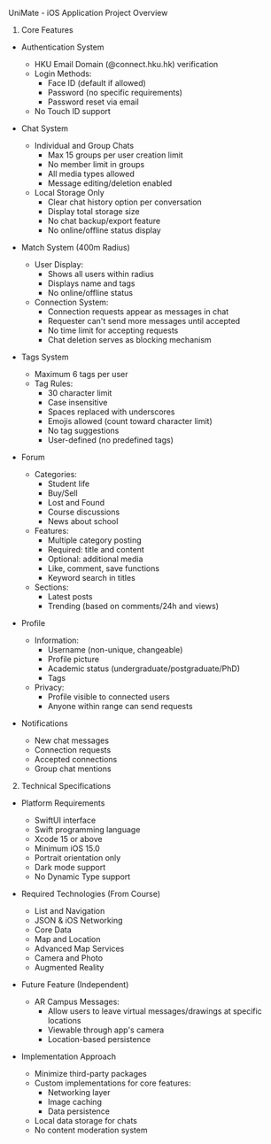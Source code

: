 UniMate - iOS Application Project Overview
1. Core Features
- Authentication System
  - HKU Email Domain (@connect.hku.hk) verification
  - Login Methods:
    - Face ID (default if allowed)
    - Password (no specific requirements)
    - Password reset via email
  - No Touch ID support

- Chat System
  - Individual and Group Chats
    - Max 15 groups per user creation limit
    - No member limit in groups
    - All media types allowed
    - Message editing/deletion enabled
  - Local Storage Only
    - Clear chat history option per conversation
    - Display total storage size
    - No chat backup/export feature
    - No online/offline status display
    
- Match System (400m Radius)
  - User Display:
    - Shows all users within radius
    - Displays name and tags
    - No online/offline status
  - Connection System:
    - Connection requests appear as messages in chat
    - Requester can't send more messages until accepted
    - No time limit for accepting requests
    - Chat deletion serves as blocking mechanism
    
- Tags System
  - Maximum 6 tags per user
  - Tag Rules:
    - 30 character limit
    - Case insensitive
    - Spaces replaced with underscores
    - Emojis allowed (count toward character limit)
    - No tag suggestions
    - User-defined (no predefined tags)
    
- Forum
  - Categories:
    - Student life
    - Buy/Sell
    - Lost and Found
    - Course discussions
    - News about school
  - Features:
    - Multiple category posting
    - Required: title and content
    - Optional: additional media
    - Like, comment, save functions
    - Keyword search in titles
  - Sections:
    - Latest posts
    - Trending (based on comments/24h and views)
    
- Profile
  - Information:
    - Username (non-unique, changeable)
    - Profile picture
    - Academic status (undergraduate/postgraduate/PhD)
    - Tags
  - Privacy:
    - Profile visible to connected users
    - Anyone within range can send requests
    
- Notifications
  - New chat messages
  - Connection requests
  - Accepted connections
  - Group chat mentions
  
2. Technical Specifications

- Platform Requirements
  - SwiftUI interface
  - Swift programming language
  - Xcode 15 or above
  - Minimum iOS 15.0
  - Portrait orientation only
  - Dark mode support
  - No Dynamic Type support
  
- Required Technologies (From Course)
  - List and Navigation
  - JSON & iOS Networking
  - Core Data
  - Map and Location
  - Advanced Map Services
  - Camera and Photo
  - Augmented Reality
  
- Future Feature (Independent)

  - AR Campus Messages:
    - Allow users to leave virtual messages/drawings at specific locations
    - Viewable through app's camera
    - Location-based persistence
  
- Implementation Approach
  - Minimize third-party packages
  - Custom implementations for core features:
    - Networking layer
    - Image caching
    - Data persistence
  - Local data storage for chats
  - No content moderation system
